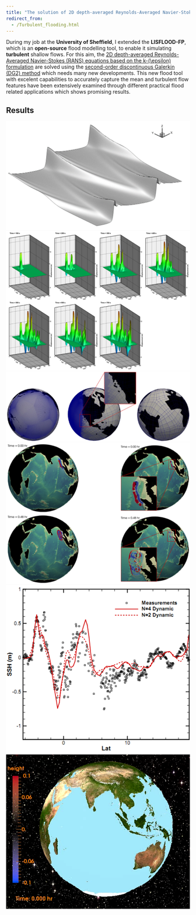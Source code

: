 ```yaml
---
title: "The solution of 2D depth-averaged Reynolds-Averaged Navier-Stokes (RANS) equations using Discontinuous Galerking for simulating turbulent shallow water flows"
redirect_from: 
  - /Turbulent_flooding.html
---
```


During my job at the **University of Sheffield**, I extended the **LISFLOOD-FP**, which is an **open-source** flood modelling tool, to enable it simulating **turbulent** shallow flows. 
For this aim, the [2D depth-averaged Reynolds-Averaged Navier-Stokes (RANS) equations based on the k-\(\epsilon\) formulation](https://ascelibrary.org/doi/10.1061/%28ASCE%29HY.1943-7900.0001639) are solved using the [second-order discontinuous
Galerkin (DG2) method](https://www.sciencedirect.com/science/article/pii/S004578251830389X) which needs many new developments. This new flood tool with excelent capabilities to accurately capture the mean and turbulent flow features have
been extensively examined through different practical flood related applications which shows promising results. 


## Results
![basic_idea_Non_linear_breaking](/files/tsunami/Picture0.png)
![displacement](/files/tsunami/Picture5.png)
![grid](/files/tsunami/Picture1.png)
![water_waves](/files/tsunami/Picture2.png)
![comparison](/files/tsunami/Picture3.png)
[![movie](/files/tsunami/Picture4.png)](https://www.youtube.com/watch?v=yV7exuqRzGk)
